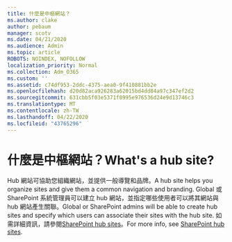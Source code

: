 ```yaml
---
title: 什麼是中樞網站？
ms.author: clake
author: pebaum
manager: scotv
ms.date: 04/21/2020
ms.audience: Admin
ms.topic: article
ROBOTS: NOINDEX, NOFOLLOW
localization_priority: Normal
ms.collection: Adm_O365
ms.custom: ''
ms.assetid: c74df953-2ddc-4375-aea0-9f410881bb2e
ms.openlocfilehash: d20d82aca926283a62015bd4dd84a97c347ef2d2
ms.sourcegitcommit: 631cbb5f03e5371f0995e976536d24e9d13746c3
ms.translationtype: MT
ms.contentlocale: zh-TW
ms.lasthandoff: 04/22/2020
ms.locfileid: "43765296"
---
```

# <a name="whats-a-hub-site"></a><span data-ttu-id="90d91-102">什麼是中樞網站？</span><span class="sxs-lookup"><span data-stu-id="90d91-102">What's a hub site?</span></span>

<span data-ttu-id="90d91-103">Hub 網站可協助您組織網站，並提供一般導覽和品牌。</span><span class="sxs-lookup"><span data-stu-id="90d91-103">A hub site helps you organize sites and give them a common navigation and branding.</span></span> <span data-ttu-id="90d91-104">Global 或 SharePoint 系統管理員可以建立 hub 網站，並指定哪些使用者可以將其網站與 hub 網站產生關聯。</span><span class="sxs-lookup"><span data-stu-id="90d91-104">Global or SharePoint admins will be able to create hub sites and specify which users can associate their sites with the hub site.</span></span> <span data-ttu-id="90d91-105">如需詳細資訊，請參閱[SharePoint hub sites](https://go.microsoft.com/fwlink/?linkid=869388)。</span><span class="sxs-lookup"><span data-stu-id="90d91-105">For more info, see [SharePoint hub sites](https://go.microsoft.com/fwlink/?linkid=869388).</span></span>
  